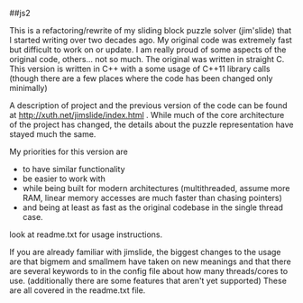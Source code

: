 ##js2

This is a refactoring/rewrite of my sliding block puzzle solver (jim'slide) that I started writing over two decades ago.  My original code was extremely fast but difficult to work on or update.  I am really proud of some aspects of the original code, others... not so much.  The original was written in straight C.  This version is written in C++ with a some usage of C++11 library calls (though there are a few places where the code has been changed only minimally)

A description of project and the previous version of the code can be found at http://xuth.net/jimslide/index.html .  While much of the core architecture of the project has changed, the details about the puzzle representation have stayed much the same.

My priorities for this version are

* to have similar functionality
* be easier to work with
* while being built for modern architectures (multithreaded, assume more RAM, linear memory accesses are much faster than chasing pointers)
* and being at least as fast as the original codebase in the single thread case.

look at readme.txt for usage instructions.

If you are already familiar with jimslide, the biggest changes to the usage are that bigmem and smallmem have taken on new meanings and that there are several keywords to in the config file about how many threads/cores to use.  (additionally there are some features that aren't yet supported)  These are all covered in the readme.txt file.